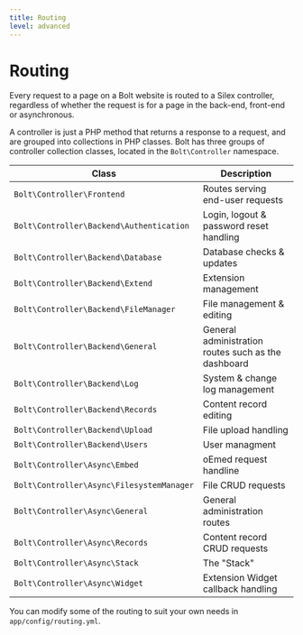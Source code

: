 ```yaml
---
title: Routing
level: advanced
---
```

Routing
=======

Every request to a page on a Bolt website is routed to a Silex controller,
regardless of whether the request is for a page in the back-end, front-end or
asynchronous.

A controller is just a PHP method that returns a response to a request, and are
grouped into collections in PHP classes. Bolt has three groups of controller
collection classes, located in the `Bolt\Controller` namespace.

| Class | Description |
| ----- | ----------- |
| `Bolt\Controller\Frontend`                | Routes serving end-user requests
| `Bolt\Controller\Backend\Authentication`  | Login, logout & password reset handling
| `Bolt\Controller\Backend\Database`        | Database checks & updates
| `Bolt\Controller\Backend\Extend`          | Extension management
| `Bolt\Controller\Backend\FileManager`     | File management & editing
| `Bolt\Controller\Backend\General`         | General administration routes such as the dashboard
| `Bolt\Controller\Backend\Log`             | System & change log management
| `Bolt\Controller\Backend\Records`         | Content record editing
| `Bolt\Controller\Backend\Upload`          | File upload handling
| `Bolt\Controller\Backend\Users`           | User managment
| `Bolt\Controller\Async\Embed`             | oEmed request handline
| `Bolt\Controller\Async\FilesystemManager` | File CRUD requests
| `Bolt\Controller\Async\General`           | General administration routes
| `Bolt\Controller\Async\Records`           | Content record CRUD requests
| `Bolt\Controller\Async\Stack`             | The "Stack"
| `Bolt\Controller\Async\Widget`            | Extension Widget callback handling

You can modify some of the routing to suit your own needs in
`app/config/routing.yml`.
